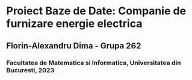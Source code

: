 # Proiect Baze de Date: Companie de furnizare energie electrica
## Florin-Alexandru Dima - Grupa 262
### Facultatea de Matematica si Informatica, Universitatea din Bucuresti, 2023
